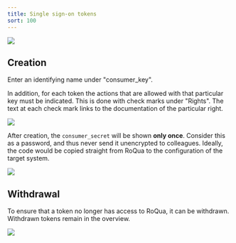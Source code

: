 ```yaml
---
title: Single sign-on tokens
sort: 100
---
```


<img src="/assets/images/screenshots/admin_sso_tokens_index.png" />

## Creation

Enter an identifying name under "consumer_key".

In addition, for each token the actions that are allowed with that particular key must be indicated. This is done with check marks under "Rights". The text at each check mark links to the documentation of the particular right.

<img src="/assets/images/screenshots/admin_sso_tokens_new.png" />

After creation, the `consumer_secret` will be shown **only once**. Consider this as a password, and thus never send it unencrypted to colleagues. Ideally, the code would be copied straight from RoQua to the configuration of the target system.

<img src="/assets/images/screenshots/admin_sso_tokens_created.png" />

## Withdrawal

To ensure that a token no longer has access to RoQua, it can be withdrawn. Withdrawn tokens remain in the overview.

<img src="/assets/images/screenshots/admin_sso_tokens_revoked.png" />

